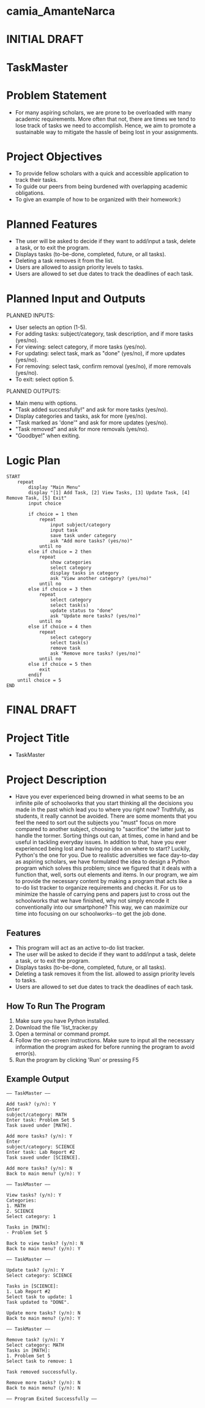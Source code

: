 # camia_AmanteNarca

# INITIAL DRAFT
# TaskMaster
# Problem Statement
- For many aspiring scholars, we are prone to be  overloaded with many academic requirements. More often that not, there are times we tend to lose track of tasks we need to accomplish. Hence, we aim to promote a sustainable way to mitigate the hassle of being lost in your assignments. 

# Project Objectives
- To provide fellow scholars with a quick and accessible application to track their tasks.
- To guide our peers from being burdened with overlapping academic obligations.
- To give an example of how to be organized with their homework:)
 
# Planned Features
- The user will be asked to decide if they want to add/input a task, delete a task, or to exit the program.
- Displays tasks (to-be-done, completed, future, or all tasks).
- Deleting a task removes it from the list.
- Users are allowed to assign priority levels to tasks.
- Users are allowed to set due dates to track the deadlines of each task.

# Planned Input and Outputs
  PLANNED INPUTS:
  - User selects an option (1-5).
  - For adding tasks: subject/category, task description, and if more tasks (yes/no).
  - For viewing: select category, if more tasks (yes/no).
  - For updating: select task, mark as "done" (yes/no), if more updates (yes/no).
  - For removing: select task, confirm removal (yes/no), if more removals (yes/no).
  - To exit: select option 5.

  PLANNED OUTPUTS:
  - Main menu with options.
  - "Task added successfully!" and ask for more tasks (yes/no).
  - Display categories and tasks, ask for more (yes/no).
  - "Task marked as 'done'" and ask for more updates (yes/no).
  - "Task removed" and ask for more removals (yes/no).
  - "Goodbye!" when exiting.

# Logic Plan
```
START
    repeat
        display "Main Menu"
        display "[1] Add Task, [2] View Tasks, [3] Update Task, [4] Remove Task, [5] Exit"
        input choice

        if choice = 1 then
            repeat
                input subject/category
                input task
                save task under category
                ask "Add more tasks? (yes/no)"
            until no
        else if choice = 2 then
            repeat
                show categories
                select category
                display tasks in category
                ask "View another category? (yes/no)"
            until no
        else if choice = 3 then
            repeat
                select category
                select task(s)
                update status to "done"
                ask "Update more tasks? (yes/no)"
            until no
        else if choice = 4 then
            repeat
                select category
                select task(s)
                remove task
                ask "Remove more tasks? (yes/no)"
            until no
        else if choice = 5 then
            exit
        endif
    until choice = 5
END
```
 

# FINAL DRAFT
# Project Title
- TaskMaster

# Project Description
- Have you ever experienced being drowned in what seems to be an infinite pile of schoolworks that you start thinking all the decisions you made in the past which lead you to where you right now? Truthfully, as students, it really cannot be avoided. There are some moments that you feel the need to sort out the subjects you "must" focus on more compared to another subject, choosing to "sacrifice" the latter just to handle the tormer. Sorting things out can, at times, come in hand and be useful in tackling everyday issues. In addition to that, have you ever experienced being lost and having no idea on where to start? Luckily, Python's the one for you. Due to realistic adversities we face day-to-day as aspiring scholars, we have formulated the idea to design a Python program which solves this problem; since we figured that it deals with a function that, well, sorts out elements and items. In our program, we aim to provide the necessary content by making a program that acts like a to-do list tracker to organize requirements and checks it. For us to minimize the hassle of carrying pens and papers just to cross out the schoolworks that we have finished, why not simply encode it conventionally into our smartphone? This way, we can maximize our time into focusing on our schoolworks--to get the job done.

## Features
-   This program will act as an active to-do list tracker.
-   The user will be asked to decide if they want to add/input a task, delete a task, or to exit the program.
-   Displays tasks (to-be-done, completed, future, or all tasks).
-   Deleting a task removes it from the list. allowed to assign priority levels to tasks.
-   Users are allowed to set due dates to track the deadlines of each task.

## How To Run The Program
1.    Make sure you have Python installed.
2.    Download the file 'list_tracker.py
3.    Open a terminal or command prompt.
4.    Follow the on-screen instructions. Make sure to input all the necessary information the program asked for before running the program to avoid error(s).
5.    Run the program by clicking 'Run' or pressing F5

## Example Output
```
—— TaskMaster ——
 
Add task? (y/n): Y
Enter
subject/category: MATH
Enter task: Problem Set 5
Task saved under [MATH].
 
Add more tasks? (y/n): Y
Enter
subject/category: SCIENCE
Enter task: Lab Report #2
Task saved under [SCIENCE].
 
Add more tasks? (y/n): N
Back to main menu? (y/n): Y
 
—— TaskMaster ——
 
View tasks? (y/n): Y
Categories:
1. MATH
2. SCIENCE
Select category: 1
 
Tasks in [MATH]:
- Problem Set 5
 
Back to view tasks? (y/n): N
Back to main menu? (y/n): Y
 
—— TaskMaster ——
 
Update task? (y/n): Y
Select category: SCIENCE
 
Tasks in [SCIENCE]:
1. Lab Report #2
Select task to update: 1
Task updated to "DONE".
 
Update more tasks? (y/n): N
Back to main menu? (y/n): Y
 
—— TaskMaster ——
 
Remove task? (y/n): Y
Select category: MATH
Tasks in [MATH]:
1. Problem Set 5
Select task to remove: 1
 
Task removed successfully.
 
Remove more tasks? (y/n): N
Back to main menu? (y/n): N
 
—— Program Exited Successfully ——
```
